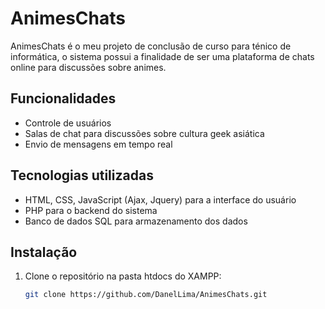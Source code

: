 # AnimesChats

AnimesChats é o meu projeto de conclusão de curso para ténico de informática, o sistema possui a finalidade de ser uma plataforma de chats online para discussões sobre animes.

## Funcionalidades

- Controle de usuários
- Salas de chat para discussões sobre cultura geek asiática
- Envio de mensagens em tempo real

## Tecnologias utilizadas

- HTML, CSS, JavaScript (Ajax, Jquery) para a interface do usuário
- PHP para o backend do sistema
- Banco de dados SQL para armazenamento dos dados

## Instalação

1. Clone o repositório na pasta htdocs do XAMPP:
   ```bash
   git clone https://github.com/DanelLima/AnimesChats.git
